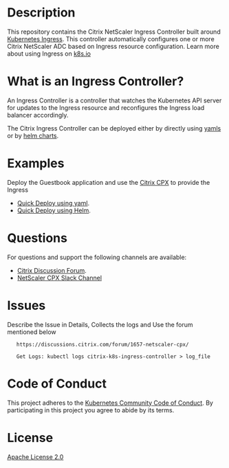 # **Description**

This repository contains the Citrix NetScaler Ingress Controller built around  [Kubernetes Ingress](https://kubernetes.io/docs/concepts/services-networking/ingress/). This controller automatically configures one or more Citrix NetScaler ADC based on Ingress resource configuration.
Learn more about using Ingress on [k8s.io](https://kubernetes.io/docs/concepts/services-networking/ingress/) 

# **What is an Ingress Controller?**

An Ingress Controller is a controller that watches the Kubernetes API server for updates to the Ingress resource and reconfigures the Ingress load balancer accordingly.

The Citrix Ingress Controller can be deployed either by directly using [yamls](https://github.com/citrix/citrix-k8s-ingress-controller/tree/master/deployment) or by [helm charts](https://github.com/citrix/citrix-k8s-ingress-controller/tree/master/charts).

# **Examples**

Deploy the Guestbook application and use the [Citrix CPX](https://www.citrix.com/products/citrix-adc/cpx-express.html) to provide the Ingress
* [Quick Deploy using yaml](./example).
* [Quick Deploy using Helm](https://github.com/citrix/citrix-k8s-ingress-controller/tree/master/charts/examples).

# **Questions**
For questions and support the following channels are available:
* [Citrix Discussion Forum](https://discussions.citrix.com/forum/1657-netscaler-cpx/). 
* [NetScaler CPX Slack Channel](https://netscalercpx.slack.com/messages/C285PG1RU)

# **Issues**
Describe the Issue in Details, Collects the logs and  Use the forum mentioned below
```
   https://discussions.citrix.com/forum/1657-netscaler-cpx/
  
   Get Logs: kubectl logs citrix-k8s-ingress-controller > log_file
```

# **Code of Conduct**
This project adheres to the [Kubernetes Community Code of Conduct](https://github.com/kubernetes/community/blob/master/code-of-conduct.md). By participating in this project you agree to abide by its terms.

# **License**
[Apache License 2.0](./license/LICENSE)
